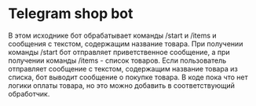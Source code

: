 # Telegram shop bot
В этом исходнике бот обрабатывает команды /start и /items и сообщения с текстом, содержащим название товара. При получении команды /start бот отправляет приветственное сообщение, а при получении команды /items - список товаров. Если пользователь отправляет сообщение с текстом, содержащим название товара из списка, бот выводит сообщение о покупке товара. В коде пока что нет логики оплаты товара, но это можно добавить в соответствующий обработчик.
